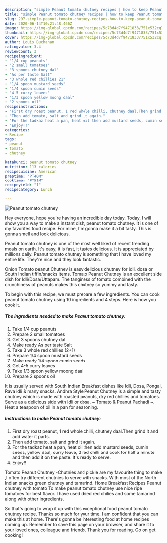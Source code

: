 ```yaml
---
description: "simple Peanut tomato chutney recipes | how to keep Peanut tomato chutney"
title: "simple Peanut tomato chutney recipes | how to keep Peanut tomato chutney"
slug: 297-simple-peanut-tomato-chutney-recipes-how-to-keep-peanut-tomato-chutney
date: 2020-06-14T10:21:48.466Z
image: https://img-global.cpcdn.com/recipes/5c73d4d7f9471833/751x532cq70/peanut-tomato-chutney-recipe-main-photo.jpg
thumbnail: https://img-global.cpcdn.com/recipes/5c73d4d7f9471833/751x532cq70/peanut-tomato-chutney-recipe-main-photo.jpg
cover: https://img-global.cpcdn.com/recipes/5c73d4d7f9471833/751x532cq70/peanut-tomato-chutney-recipe-main-photo.jpg
author: Louis Buchanan
ratingvalue: 3.4
reviewcount: 3
recipeingredient:
- "1/4 cup peanuts"
- "2 small tomatoes"
- "3 spoons chutney dal"
- "As per taste Salt"
- "3 whole red chillies 21"
- "1/4 spoon mustard seeds"
- "1/4 spoon cumin seeds"
- "4-5 curry leaves"
- "1/3 spoon yellow moong daal"
- "2 spoons oil"
recipeinstructions:
- "First dry roast peanut, 1 red whole chilli, chutney daal.Then grind it and add water it parts."
- "Then add tomato, salt and grind it again."
- "For the tadkaz heat a pan, heat oil then add mustard seeds, cumin seeds, yellow daal, curry leave, 2 red chilli and cook for half a minute and then add it on the paste. It&#39;s ready to serve."
- "Enjoy!!"
categories:
- Recipe
tags:
- peanut
- tomato
- chutney

katakunci: peanut tomato chutney 
nutrition: 113 calories
recipecuisine: American
preptime: "PT40M"
cooktime: "PT51M"
recipeyield: "1"
recipecategory: Lunch

---
```



![Peanut tomato chutney](https://img-global.cpcdn.com/recipes/5c73d4d7f9471833/751x532cq70/peanut-tomato-chutney-recipe-main-photo.jpg)

Hey everyone, hope you're having an incredible day today. Today, I will show you a way to make a instant dish, peanut tomato chutney. It is one of my favorites food recipe. For mine, I'm gonna make it a bit tasty. This is gonna smell and look delicious.

Peanut tomato chutney is one of the most well liked of recent trending meals on earth. It's easy, it is fast, it tastes delicious. It is appreciated by millions daily. Peanut tomato chutney is something that I have loved my entire life. They're nice and they look fantastic.

Onion Tomato peanut Chutney is easy delicious chutney for idli, dosa or South Indian tiffin/snacks items. Tomato Peanut Chutney is an excellent side dish for Idli/Dosa/Uttapam. The tanginess of tomato combined with the crunchiness of peanuts makes this chutney so yummy and tasty.


To begin with this recipe, we must prepare a few ingredients. You can cook peanut tomato chutney using 10 ingredients and 4 steps. Here is how you cook it.

<!--inarticleads1-->

##### The ingredients needed to make Peanut tomato chutney:

1. Take 1/4 cup peanuts
1. Prepare 2 small tomatoes
1. Get 3 spoons chutney dal
1. Make ready As per taste Salt
1. Take 3 whole red chillies (2+1)
1. Prepare 1/4 spoon mustard seeds
1. Make ready 1/4 spoon cumin seeds
1. Get 4-5 curry leaves
1. Take 1/3 spoon yellow moong daal
1. Prepare 2 spoons oil


It is usually served with South Indian Breakfast dishes like Idli, Dosa, Pongal, Rava idli &amp; many snacks. Andhra Style Peanut Chutney is a simple and tasty chutney which is made with roasted peanuts, dry red chillies and tomatoes. Serve as a delicious side with Idli or dosa. ~ Tomato &amp; Peanut Pachadi ~. Heat a teaspoon of oil in a pan for seasoning. 

<!--inarticleads2-->

##### Instructions to make Peanut tomato chutney:

1. First dry roast peanut, 1 red whole chilli, chutney daal.Then grind it and add water it parts.
1. Then add tomato, salt and grind it again.
1. For the tadkaz heat a pan, heat oil then add mustard seeds, cumin seeds, yellow daal, curry leave, 2 red chilli and cook for half a minute and then add it on the paste. It&#39;s ready to serve.
1. Enjoy!!


Tomato Peanut Chutney -Chutnies and pickle are my favourite thing to make ,I often try different chutnies to serve with snacks. With most of the North Indian snacks green chutney and tamarind. Home Breakfast Recipes Peanut chutney with tomato To make peanut tomato chutney use nice ripe tomatoes for best flavor. I have used dried red chilies and some tamarind along with other ingredients. 

So that's going to wrap it up with this exceptional food peanut tomato chutney recipe. Thanks so much for your time. I am confident that you can make this at home. There's gonna be interesting food at home recipes coming up. Remember to save this page on your browser, and share it to your loved ones, colleague and friends. Thank you for reading. Go on get cooking!
